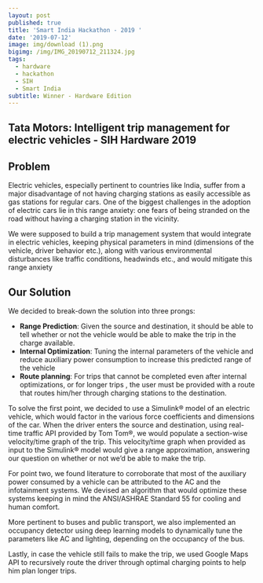 ```yaml
---
layout: post
published: true
title: 'Smart India Hackathon - 2019 '
date: '2019-07-12'
image: img/download (1).png
bigimg: /img/IMG_20190712_211324.jpg
tags:
  - hardware
  - hackathon
  - SIH
  - Smart India
subtitle: Winner - Hardware Edition
---
```

## Tata Motors: Intelligent trip management for electric vehicles - SIH Hardware 2019

## Problem
Electric vehicles, especially pertinent to countries like India, suffer from a major disadvantage of not having charging stations as easily accessible as gas stations for regular cars. One of the biggest challenges in the adoption of electric cars lie in this range anxiety: one fears of being stranded on the road without having a charging station in the vicinity.

We were supposed to build a trip management system that would integrate in electric vehicles, keeping physical parameters in mind (dimensions of the vehicle, driver behavior etc.), along with various environmental disturbances like traffic conditions, headwinds etc., and would mitigate this range anxiety

## Our Solution
We decided to break-down the solution into three prongs:

* **Range Prediction**: Given the source and destination, it should be able to tell whether or not the vehicle would be able to make the trip in the charge available.
* **Internal Optimization**: Tuning the internal parameters of the vehicle and reduce auxiliary power consumption to increase this predicted range of the vehicle
* **Route planning**:  For trips that cannot be completed even after internal optimizations, or for longer trips , the user must be provided with a route that routes him/her through charging stations to the destination.

To solve the first point, we decided to use a Simulink® model of an electric vehicle, which would factor in the various force coefficients and dimensions of the car. When the driver enters the source and destination, using real-time traffic API provided by Tom Tom®, we would populate a section-wise velocity/time graph of the trip. This velocity/time graph when provided as input to the Simulink® model would give a range approximation, answering our question on whether or not we’d be able to make the trip.

For point two, we found literature to corroborate that most of the auxiliary power consumed by a vehicle can be attributed to the AC and the infotainment systems. We devised an algorithm that would optimize these systems keeping in mind the ANSI/ASHRAE Standard 55 for cooling and human comfort. 

More pertinent to buses and public transport, we also implemented an occupancy detector using deep learning models to dynamically tune the parameters like AC and lighting, depending on the occupancy of the bus.

Lastly, in case the vehicle still fails to make the trip, we used Google Maps API to recursively route the driver through optimal charging points to help him plan longer trips.
